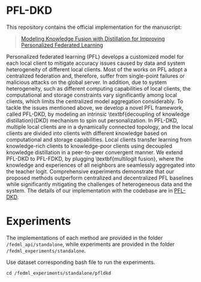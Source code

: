 # PFL-DKD
This repository contains the official implementation for the manuscript:
> [Modeling Knowledge Fusion with Distillation for Improving Personalized Federated Learning](null)

Personalized federated learning (PFL) develops a customized model for each local client to mitigate accuracy issues caused by data and system heterogeneity of different local clients. Most of the works on PFL adopt a centralized federation and, therefore, suffer from single-point failures or malicious attacks on the global server.  In addition,  due to system heterogeneity, such as different computing capabilities of local clients, the computational and storage constraints vary significantly among local clients, which limits the centralized model aggregation considerably. To tackle the issues mentioned above, we develop a novel PFL framework, called PFL-DKD, by modeling an intrinsic \textbf{decoupling of knowledge distillation}(DKD) mechanism to spin out personalization. In PFL-DKD, multiple local clients are in a dynamically connected topology, and the local clients are divided into clients with different knowledge based on computational and storage capabilities. Local clients transfer learning from knowledge-rich clients to knowledge-poor clients using decoupled knowledge distillation in a peer-to-peer convergent manner. We extend PFL-DKD to PFL-FDKD, by plugging \textbf{multilogit fusion}, where the knowledge and experiences of all neighbors are seamlessly aggregated into the teacher logit. Comprehensive experiments demonstrate that our proposed methods outperform centralized and decentralized PFL baselines while significantly mitigating the challenges of heterogeneous data and the system. The details of our implementation with the codebase are in [PFL-DKD](https://github.com/Luck12138/PFL-DKD.git).

# Experiments
The implementations of each method are provided in the folder `/fedml_api/standalone`, while experiments are provided in the folder `/fedml_experiments/standalone`.

Use dataset corresponding bash file to run the experiments.

```
cd /fedml_experiments/standalone/pfldkd
```

<!-- # Citation

If you find this repo useful for your research, please consider citing the paper

```
@InProceedings{pmlr-v162-dai22b,
  title = 	 {{D}is{PFL}: Towards Communication-Efficient Personalized Federated Learning via Decentralized Sparse Training},
  author =       {Dai, Rong and Shen, Li and He, Fengxiang and Tian, Xinmei and Tao, Dacheng},
  booktitle = 	 {Proceedings of the 39th International Conference on Machine Learning},
  pages = 	 {4587--4604},
  year = 	 {2022},
  editor = 	 {Chaudhuri, Kamalika and Jegelka, Stefanie and Song, Le and Szepesvari, Csaba and Niu, Gang and Sabato, Sivan},
  volume = 	 {162},
  series = 	 {Proceedings of Machine Learning Research},
  month = 	 {17--23 Jul},
  publisher =    {PMLR},
  pdf = 	 {https://proceedings.mlr.press/v162/dai22b/dai22b.pdf},
  url = 	 {https://proceedings.mlr.press/v162/dai22b.html},
  abstract = 	 {Personalized federated learning is proposed to handle the data heterogeneity problem amongst clients by learning dedicated tailored local models for each user. However, existing works are often built in a centralized way, leading to high communication pressure and high vulnerability when a failure or an attack on the central server occurs. In this work, we propose a novel personalized federated learning framework in a decentralized (peer-to-peer) communication protocol named DisPFL, which employs personalized sparse masks to customize sparse local models on the edge. To further save the communication and computation cost, we propose a decentralized sparse training technique, which means that each local model in DisPFL only maintains a fixed number of active parameters throughout the whole local training and peer-to-peer communication process. Comprehensive experiments demonstrate that DisPFL significantly saves the communication bottleneck for the busiest node among all clients and, at the same time, achieves higher model accuracy with less computation cost and communication rounds. Furthermore, we demonstrate that our method can easily adapt to heterogeneous local clients with varying computation complexities and achieves better personalized performances.}
}
``` -->

<!-- [//]: # (## Citation)

[//]: # ()
[//]: # (If you find this repo useful for your research, please consider citing the paper)

[//]: # (```)

[//]: # (@article{yang2021class,)

[//]: # (  title={Class-Disentanglement and Applications in Adversarial Detection and Defense},)

[//]: # (  author={Yang, Kaiwen and Zhou, Tianyi and Tian, Xinmei and Tao, Dacheng and others},)

[//]: # (  journal={Advances in Neural Information Processing Systems},)

[//]: # (  volume={34},)

[//]: # (  year={2021})

[//]: # (})

[//]: # (```) -->
